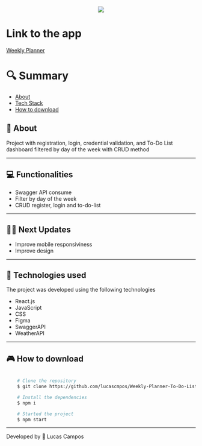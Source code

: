 <h1 align="center">
    <img src="https://ik.imagekit.io/4qca61gsh/weeklyplanner.png?updatedAt=1714929363322">
    
   
</h1>

# Link to the app

[Weekly Planner](https://weekly-planner-uol.vercel.app/)

# 🔍 Summary

- [About](#-sobre)
- [Tech Stack](#-tecnologias-utilizadas)
- [How to download](#-como-baixar-o-projeto)

## 📗 About

Project with registration, login, credential validation, and To-Do List dashboard filtered by day of the week with CRUD method

---

## 💻 Functionalities

- Swagger API consume
- Filter by day of the week
- CRUD register, login and to-do-list

---

## 👨‍🚀 Next Updates

- Improve mobile responsiviness
- Improve design

---

## 🚀 Technologies used

The project was developed using the following technologies

- React.js
- JavaScript
- CSS
- Figma
- SwaggerAPI
- WeatherAPI

---

## 🎮 How to download

```bash

    # Clone the repository
    $ git clone https://github.com/lucascmpos/Weekly-Planner-To-Do-List

    # Install the dependencies
    $ npm i

    # Started the project
    $ npm start
```

---

Developed by 🐉 Lucas Campos
